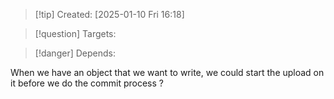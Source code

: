 
>[!tip] Created: [2025-01-10 Fri 16:18]

>[!question] Targets: 

>[!danger] Depends: 

When we have an object that we want to write, we could start the upload on it before we do the commit process ?